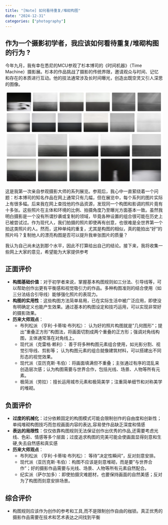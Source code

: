 ```yaml
---
title: "[Note] 如何看待重复/堆砌构图"
date: "2024-12-31"
categories: ["photography"]
---
```


## 作为一个摄影初学者，我应该如何看待重复/堆砌构图的行为 ?

今年九月，我有幸在悉尼的MCU参观了杉本博司的《时间机器》（Time Machine）摄影展。杉本的作品挑战了摄影的传统界限，邀请观众与时间、记忆和存在的本质进行互动。他的技法通常涉及长时间曝光，创造出既空灵又引人深思的图像。

![2024-12-31T125701](2024-12-31T125701.png)

这是我第一次亲自参观摄影大师的系列展览。参观后，我心中一直萦绕着一个问题：杉本博司的知名作品在网上通常只有几幅，但在展览中，每个系列的图片实际上有很多幅。后来我在网上查找他的作品资源，发现同一个构图和影调的照片竟有十多张。这些照片在主体和环境的比例、拍摄角度乃至曝光方面基本一致。虽然我明白摄影是一个没有所谓抄袭或复制的领域，毕竟各种设置的组合很可能在历史上已被尝试过。作为现代人，我们拍摄的照片即使再有创意，也很难是全世界第一个拍这类照片的人。然而，这种单纯的重复，尤其是构图的相似，真的能拍出“好”的照片吗？复制他人的漂亮构图是否可以提升我单张图片的质量？

我认为自己尚未达到那个水平，因此不打算给出自己的结论。接下来，我将收集一些网上大家的意见，希望能为大家提供参考

## 正面评价
- **构图基础价值**：对于初学者来说，掌握基本构图规则如三分法、引导线等，可以帮助创作出更有平衡感和视觉吸引力的作品。多种构图准则的结合使用（如三分法结合引导线）能够强化照片的表现力。
- **构图的实用性**：这些构图方法简单易用，已在实际生活中被广泛应用，即使没有明确定义也能产生效果。通过基本的构图设定和技巧运用，可以实现非常好的摄影效果。
- **历来大师观点**：
  - 布列松派 （亨利·卡蒂埃·布列松）： 认为好的照片构图就是”几何图形“；提出”重叠正方形”构图法，将画面切割成两个重叠的正方形；强调对角线构图，主体通常落在对角线上。
  - 现代派（克雷格·赖利）： 善于将多种构图元素组合使用，如光影分割、视觉引导线、剪影等； 认为构图元素的组合就像建筑材料，可以搭建出不同形态的视觉效果。
  - 现代派（亚历克斯·韦伯）：将画面填满但不重叠；主张通过有序的混乱来创造层次感；认为构图需要与世界合作，包括光线、场景、人物等所有元素。
  - 极简派（劳拉）：擅长运用城市元素和极简美学；注重简单细节和对称美学的堆砌。

## 负面评价
- **过度的机械化**：过分依赖固定的构图模式可能会限制创作的自由度和创新性；单纯堆砌构图技巧而忽视画面内容的表达,容易使作品缺乏深度和情感
- **表达的局限性**：仅仅依靠构图规则无法保证创作出优秀的作品,还需要考虑光线、色彩、情感等多个层面；过度追求构图的完美可能会使画面显得刻意和生硬,失去自然感和真实感
- **历来大师观点**：
  - 布列松派 （亨利·卡蒂埃·布列松）： 等待”决定性瞬间”，反对刻意安排。
  - 现代派（亚历克斯·韦伯）：构图不应该是刻意堆砌，而是要”与世界合作”；好的摄影作品需要与光线、场景、人物等所有元素自然配合。
  - 纪实派（萨尔加多）：即使拍摄灾难题材，也要保持画面的自然美感；反对为了构图而刻意安排场景。

## 综合评价
- 构图规则应该作为创作的参考和工具,而不是限制创作自由的枷锁。真正优秀的摄影作品需要在技术和艺术表达之间找到平衡
